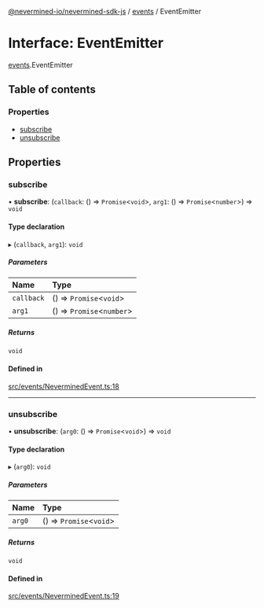 [@nevermined-io/nevermined-sdk-js](../code-reference.md) / [events](../modules/events.md) / EventEmitter

# Interface: EventEmitter

[events](../modules/events.md).EventEmitter

## Table of contents

### Properties

- [subscribe](events.EventEmitter.md#subscribe)
- [unsubscribe](events.EventEmitter.md#unsubscribe)

## Properties

### subscribe

• **subscribe**: (`callback`: () => `Promise`<`void`\>, `arg1`: () => `Promise`<`number`\>) => `void`

#### Type declaration

▸ (`callback`, `arg1`): `void`

##### Parameters

| Name | Type |
| :------ | :------ |
| `callback` | () => `Promise`<`void`\> |
| `arg1` | () => `Promise`<`number`\> |

##### Returns

`void`

#### Defined in

[src/events/NeverminedEvent.ts:18](https://github.com/nevermined-io/sdk-js/blob/04d2962/src/events/NeverminedEvent.ts#L18)

___

### unsubscribe

• **unsubscribe**: (`arg0`: () => `Promise`<`void`\>) => `void`

#### Type declaration

▸ (`arg0`): `void`

##### Parameters

| Name | Type |
| :------ | :------ |
| `arg0` | () => `Promise`<`void`\> |

##### Returns

`void`

#### Defined in

[src/events/NeverminedEvent.ts:19](https://github.com/nevermined-io/sdk-js/blob/04d2962/src/events/NeverminedEvent.ts#L19)
